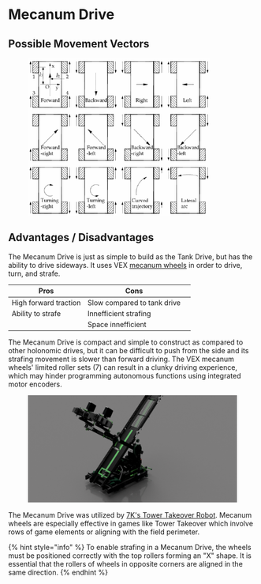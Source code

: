 # Mecanum Drive

## Possible Movement Vectors

<figure><img src="../../.gitbook/assets/image (256).png" alt=""><figcaption></figcaption></figure>

## Advantages / Disadvantages

The Mecanum Drive is just as simple to build as the Tank Drive, but has the ability to drive sideways. It uses VEX [mecanum wheels](../misc.-vex-parts-1/motion/mecanum-wheels.md) in order to drive, turn, and strafe.

<table><thead><tr><th>Pros</th><th>Cons</th><th data-hidden></th></tr></thead><tbody><tr><td>High forward traction</td><td>Slow compared to tank drive</td><td></td></tr><tr><td>Ability to strafe</td><td>Innefficient strafing</td><td></td></tr><tr><td></td><td>Space innefficient </td><td></td></tr></tbody></table>

The Mecanum Drive is compact and simple to construct as compared to other holonomic drives, but it can be difficult to push from the side and its strafing movement is slower than forward driving. The VEX mecanum wheels' limited roller sets (7) can result in a clunky driving experience, which may hinder programming autonomous functions using integrated motor encoders.

<figure><img src="../../.gitbook/assets/7k-1.png" alt=""><figcaption></figcaption></figure>

The Mecanum Drive was utilized by [7K's Tower Takeover Robot](https://www.youtube.com/watch?v=vGkMw4Nx-Ks). Mecanum wheels are especially effective in games like Tower Takeover which involve rows of game elements or aligning with the field perimeter.

{% hint style="info" %}
To enable strafing in a Mecanum Drive, the wheels must be positioned correctly with the top rollers forming an "X" shape. It is essential that the rollers of wheels in opposite corners are aligned in the same direction.
{% endhint %}
